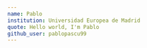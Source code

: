 ```yaml
---
name: Pablo
institution: Universidad Europea de Madrid
quote: Hello world, I'm Pablo
github_user: pablopascu99
---
```

